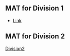 ## MAT for Division 1
   - [Link](./Division1/MAT2019.md)

   
## MAT for Division 2
   [Division2](https://github.com/malagasyalgo/Winners/tree/master/Division2)
